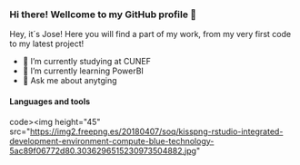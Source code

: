 ### Hi there! Wellcome to my GitHub profile 👋

Hey, it´s Jose! Here you will find a part of my work, from my very first code to my latest project!

- 🔭 I’m currently studying at CUNEF
- 🌱 I’m currently learning PowerBI
- 💬 Ask me about anytging

#### Languages and tools
code><img height="45" src="https://img2.freepng.es/20180407/soq/kisspng-rstudio-integrated-development-environment-compute-blue-technology-5ac89f06772d80.3036296515230973504882.jpg"
